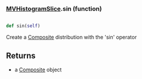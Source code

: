 ### [MVHistogramSlice](MVHistogramSlice.md).sin (function)


```py

def sin(self)

```



Create a [Composite](Composite.md) distribution with the 'sin' operator

Returns
-----------
* a [Composite](Composite.md) object

